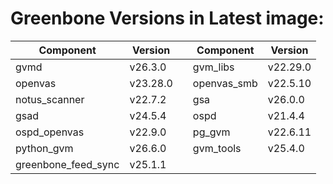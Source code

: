 # Greenbone Versions in Latest image: #
Component | Version | | Component | Version
----------|----------|-|----------|---------
| gvmd | v26.3.0 | | gvm_libs | v22.29.0 |
| openvas | v23.28.0 | | openvas_smb | v22.5.10 |
| notus_scanner | v22.7.2 | | gsa | v26.0.0 |
| gsad | v24.5.4 | | ospd | v21.4.4 |
| ospd_openvas | v22.9.0 | | pg_gvm | v22.6.11 |
| python_gvm | v26.6.0 | | gvm_tools | v25.4.0 |
| greenbone_feed_sync | v25.1.1 |